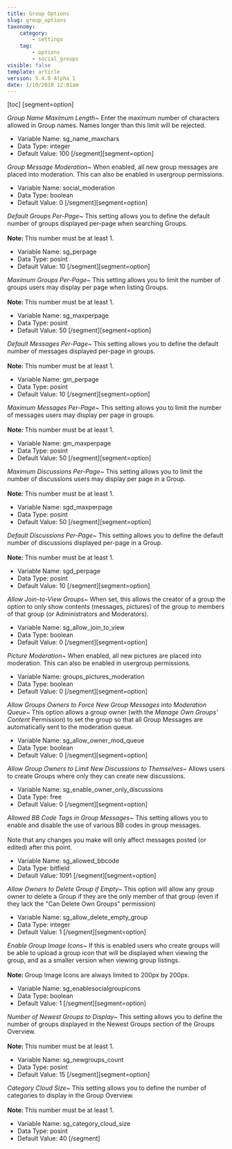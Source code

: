 ```yaml
---
title: Group Options
slug: group_options
taxonomy:
    category:
        - settings
    tag:
        - options
        - social_groups
visible: false
template: article
version: 5.4.0 Alpha 1
date: 1/10/2018 12:01am
---
```


[toc]
[segment=option]

*Group Name Maximum Length~*
Enter the maximum number of characters allowed in Group names. Names longer than this limit will be rejected.



- Variable Name: sg_name_maxchars
- Data Type: integer
- Default Value: 100
[/segment][segment=option]

*Group Message Moderation~*
When enabled, all new group messages are placed into moderation. This can also be enabled in usergroup permissions.



- Variable Name: social_moderation
- Data Type: boolean
- Default Value: 0
[/segment][segment=option]

*Default Groups Per-Page~*
This setting allows you to define the default number of groups displayed per-page when searching Groups.<br />
<br />
<b>Note: </b>This number must be at least 1.



- Variable Name: sg_perpage
- Data Type: posint
- Default Value: 10
[/segment][segment=option]

*Maximum Groups Per-Page~*
This setting allows you to limit the number of groups users may display per page when listing Groups.<br />
<br />
<b>Note: </b>This number must be at least 1.



- Variable Name: sg_maxperpage
- Data Type: posint
- Default Value: 50
[/segment][segment=option]

*Default Messages Per-Page~*
This setting allows you to define the default number of messages displayed per-page in groups.<br />
<br />
<b>Note: </b>This number must be at least 1.



- Variable Name: gm_perpage
- Data Type: posint
- Default Value: 10
[/segment][segment=option]

*Maximum Messages Per-Page~*
This setting allows you to limit the number of messages users may display per page in groups.<br />
<br />
<b>Note: </b>This number must be at least 1.



- Variable Name: gm_maxperpage
- Data Type: posint
- Default Value: 50
[/segment][segment=option]

*Maximum Discussions Per-Page~*
This setting allows you to limit the number of discussions users may display per page in a Group.<br />
<br />
<b>Note: </b>This number must be at least 1.



- Variable Name: sgd_maxperpage
- Data Type: posint
- Default Value: 50
[/segment][segment=option]

*Default Discussions Per-Page~*
This setting allows you to define the default number of discussions displayed per-page in a Group.<br />
<br />
<b>Note: </b>This number must be at least 1.



- Variable Name: sgd_perpage
- Data Type: posint
- Default Value: 10
[/segment][segment=option]

*Allow Join-to-View Groups~*
When set, this allows the creator of a group the option to only show contents (messages, pictures) of the group to members of that group (or Administrators and Moderators).



- Variable Name: sg_allow_join_to_view
- Data Type: boolean
- Default Value: 0
[/segment][segment=option]

*Picture Moderation~*
When enabled, all new pictures are placed into moderation. This can also be enabled in usergroup permissions.



- Variable Name: groups_pictures_moderation
- Data Type: boolean
- Default Value: 0
[/segment][segment=option]

*Allow Groups Owners to Force New Group Messages into Moderation Queue~*
This option allows a group owner (with the <em>Manage Own Groups' Content</em> Permission) to set the group so that all Group Messages are automatically sent to the moderation queue.



- Variable Name: sg_allow_owner_mod_queue
- Data Type: boolean
- Default Value: 0
[/segment][segment=option]

*Allow Group Owners to Limit New Discussions to Themselves~*
Allows users to create Groups where only they can create new discussions.



- Variable Name: sg_enable_owner_only_discussions
- Data Type: free
- Default Value: 0
[/segment][segment=option]

*Allowed BB Code Tags in Group Messages~*
This setting allows you to enable and disable the use of various BB codes in group messages.<br />
<br />
Note that any changes you make will only affect messages posted (or edited) after this point.



- Variable Name: sg_allowed_bbcode
- Data Type: bitfield
- Default Value: 1091
[/segment][segment=option]

*Allow Owners to Delete Group if Empty~*
This option will allow any group owner to delete a Group if they are the only member of that group (even if they lack the "Can Delete Own Groups" permission)



- Variable Name: sg_allow_delete_empty_group
- Data Type: integer
- Default Value: 1
[/segment][segment=option]

*Enable Group Image Icons~*
If this is enabled users who create groups will be able to upload a group icon that will be displayed when viewing the group, and as a smaller version when viewing group listings.<br />
<br />
<strong>Note: </strong>Group Image Icons are always limited to 200px by 200px.



- Variable Name: sg_enablesocialgroupicons
- Data Type: boolean
- Default Value: 1
[/segment][segment=option]

*Number of Newest Groups to Display~*
This setting allows you to define the number of groups displayed in the Newest Groups section of the Groups Overview.<br />
<br />
<b>Note: </b>This number must be at least 1.



- Variable Name: sg_newgroups_count
- Data Type: posint
- Default Value: 15
[/segment][segment=option]

*Category Cloud Size~*
This setting allows you to define the number of categories to display in the Group Overview.<br />
<br />
<b>Note: </b>This number must be at least 1.



- Variable Name: sg_category_cloud_size
- Data Type: posint
- Default Value: 40
[/segment]